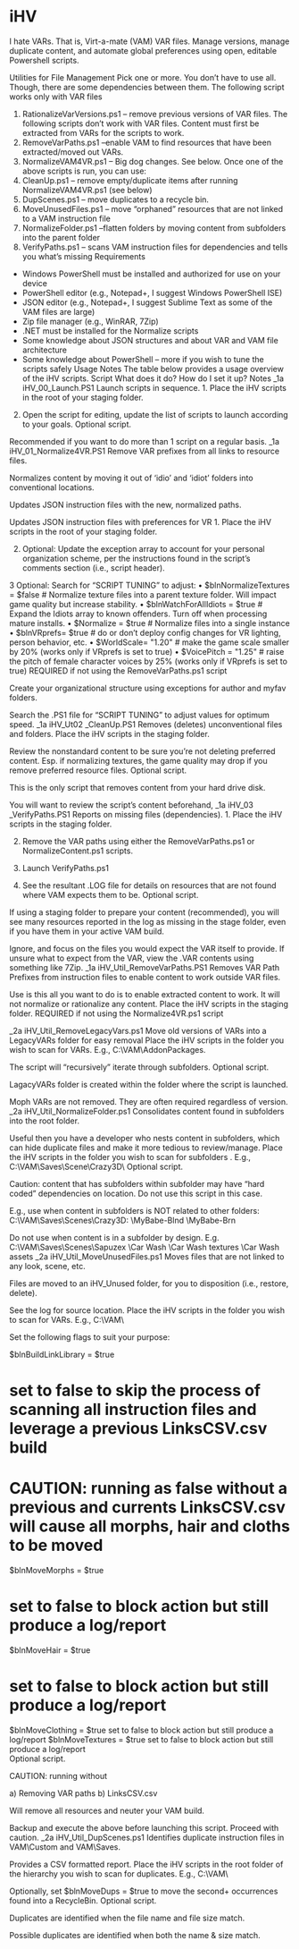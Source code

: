 # iHV
I hate VARs. That is, Virt-a-mate (VAM) VAR files. Manage versions, manage duplicate content, and automate global preferences using open, editable Powershell scripts.

Utilities for File Management
Pick one or more. You don’t have to use all. Though, there are some dependencies between them.
The following script works only with VAR files
1.	RationalizeVarVersions.ps1 – remove previous versions of VAR files.
The following scripts don’t work with VAR files. Content must first be extracted from VARs for the scripts to work.
2.	RemoveVarPaths.ps1 –enable VAM to find resources that have been extracted/moved out VARs.
3.	NormalizeVAM4VR.ps1 – Big dog changes. See below.
Once one of the above scripts is run, you can use:
4.	CleanUp.ps1 – remove empty/duplicate items after running NormalizeVAM4VR.ps1 (see below)
5.	DupScenes.ps1 – move duplicates to a recycle bin.
6.	MoveUnusedFiles.ps1 – move “orphaned” resources that are not linked to a VAM instruction file
7.	NormalizeFolder.ps1 –flatten folders by moving content from subfolders into the parent folder
8.	VerifyPaths.ps1 – scans VAM instruction files for dependencies and tells you what’s missing
Requirements
-	Windows PowerShell must be installed and authorized for use on your device
-	PowerShell editor (e.g., Notepad+, I suggest Windows PowerShell ISE)
-	JSON editor (e.g., Notepad+, I suggest Sublime Text as some of the VAM files are large)
-	Zip file manager (e.g., WinRAR, 7Zip)
-	.NET must be installed for the Normalize scripts
-	Some knowledge about JSON structures and about VAR and VAM file architecture
-	Some knowledge about PowerShell – more if you wish to tune the scripts safely
Usage Notes
The table below provides a usage overview of the iHV scripts.
Script	What does it do?	How do I set it up?	Notes
_1a iHV_00_Launch.PS1	Launch scripts in sequence. 	1. Place the iHV scripts in the root of your staging folder.

2. Open the script for editing, update the list of scripts to launch according to your goals.	Optional script.

Recommended if you want to do more than 1 script on a regular basis.
_1a iHV_01_Normalize4VR.PS1	Remove VAR prefixes from all links to resource files. 

Normalizes content by moving it out of ‘idio’ and ‘idiot’ folders into conventional locations.

Updates JSON instruction files with the new, normalized paths.

Updates JSON instruction files with preferences for VR  	1. Place the iHV scripts in the root of your staging folder.

2. Optional: Update the exception array to account for your personal organization scheme, per the instructions found in the script’s comments section (i.e., script header).

3 Optional: Search for “SCRIPT TUNING” to adjust:
•	$blnNormalizeTextures = $false # Normalize texture files into a parent texture folder. Will impact game quality but increase stability.
•	$blnWatchForAllIdiots = $true # Expand the Idiots array to known offenders. Turn off when processing mature installs.
•	$Normalize = $true # Normalize files into a single instance
•	$blnVRprefs= $true # do or don’t deploy config changes for VR lighting, person behavior, etc.
•	$WorldScale= "1.20" # make the game scale smaller by 20% (works only if VRprefs is set to true)
•	$VoicePitch = "1.25" # raise the pitch of female character voices by 25% (works only if VRprefs is set to true)
	REQUIRED if not using the RemoveVarPaths.ps1 script

Create your organizational structure using exceptions for author and myfav folders.

Search the .PS1 file for “SCRIPT TUNING” to adjust values for optimum speed.
_1a iHV_Ut02 _CleanUp.PS1	Removes (deletes) unconventional files and folders.	Place the iHV scripts in the staging folder.

Review the nonstandard content to be sure you’re not deleting preferred content. Esp. if normalizing textures, the game quality may drop if you remove preferred resource files.	Optional script.

This is the only script that removes content from your hard drive disk.

You will want to review the script’s content beforehand, 
_1a iHV_03 _VerifyPaths.PS1	Reports on missing files (dependencies).	1. Place the iHV scripts in the staging folder.

2. Remove the VAR paths using either the RemoveVarPaths.ps1 or NormalizeContent.ps1 scripts.

3. Launch VerifyPaths.ps1

4. See the resultant .LOG file for details on resources that are not found where VAM expects them to be.	Optional script.

If using a staging folder to prepare your content (recommended), you will see many resources reported in the log as missing in the stage folder, even if you have them in your active VAM build.

Ignore, and focus on the files you would expect the VAR itself to provide. If unsure what to expect from the VAR, view the .VAR contents using something like 7Zip.
_1a iHV_Util_RemoveVarPaths.PS1	Removes VAR Path Prefixes from instruction files to enable content to work outside VAR files.

Use is this all you want to do is to enable extracted content to work. It will not normalize or rationalize any content.	Place the iHV scripts in the staging folder.	REQUIRED if not using the Normalize4VR.ps1 script

_2a iHV_Util_RemoveLegacyVars.ps1	Move old versions of VARs into a LegacyVARs folder for easy removal	Place the iHV scripts in the folder you wish to scan for VARs. E.g., C:\VAM\AddonPackages\.

The script will “recursively” iterate through subfolders.	Optional script. 

LagacyVARs folder is created within the folder where the script is launched.

Moph VARs are not removed. They are often required regardless of version.
_2a iHV_Util_NormalizeFolder.ps1	Consolidates content found in subfolders into the root folder.

Useful then you have a developer who nests content in subfolders, which can hide duplicate files and make it more tedious to review/manage.	Place the iHV scripts in the folder you wish to scan for subfolders . E.g., C:\VAM\Saves\Scene\Crazy3D\	Optional script.

Caution: content that has subfolders within subfolder may have “hard coded” dependencies on location. Do not use this script in this case.

E.g., use when content in subfolders is NOT related to other folders:
C:\VAM\Saves\Scenes\Crazy3D:
     \MyBabe-Blnd
     \MyBabe-Brn

Do not use when content is in a subfolder by design. E.g.
C:\VAM\Saves\Scenes\Sapuzex
      \Car Wash
           \Car Wash textures
           \Car Wash assets
_2a iHV_Util_MoveUnusedFiles.ps1	Moves files that are not linked to any look, scene, etc. 

Files are moved to an iHV_Unused folder, for you to disposition (i.e., restore, delete).

See the log for source location.	Place the iHV scripts in the folder you wish to scan for VARs. E.g., C:\VAM\

Set the following flags to suit your purpose:

$blnBuildLinkLibrary = $true
# set to false to skip the process of scanning all instruction files and leverage a previous LinksCSV.csv build 
# CAUTION: running as false without a previous and currents LinksCSV.csv  will cause all morphs, hair and cloths to be moved

$blnMoveMorphs = $true
# set to false to block action but still produce a log/report
$blnMoveHair = $true
# set to false to block action but still produce a log/report
$blnMoveClothing = $true
set to false to block action but still produce a log/report
$blnMoveTextures = $true
set to false to block action but still produce a log/report  
	Optional script.

CAUTION: running without

a)	Removing VAR paths
b)	LinksCSV.csv

Will remove all resources and neuter your VAM build. 

Backup and execute the above before launching this script. Proceed with caution.
_2a iHV_Util_DupScenes.ps1	Identifies duplicate instruction files in VAM\Custom and VAM\Saves.

Provides a CSV formatted report.	Place the iHV scripts in the root folder of the hierarchy you wish to scan for duplicates. E.g., C:\VAM\

Optionally, set $blnMoveDups = $true to move the second+ occurrences found into a RecycleBin.	Optional script.

Duplicates are identified when the file name and file size match. 

Possible duplicates are identified when both the name & size match.
